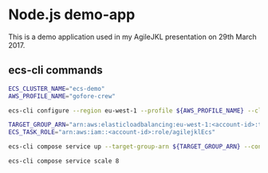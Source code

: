 # Node.js demo-app
This is a demo application used in my AgileJKL presentation on 29th March 2017.

## ecs-cli commands

```bash
ECS_CLUSTER_NAME="ecs-demo"
AWS_PROFILE_NAME="gofore-crew"

ecs-cli configure --region eu-west-1 --profile ${AWS_PROFILE_NAME} --cluster ecs-demo
```

```bash
TARGET_GROUP_ARN="arn:aws:elasticloadbalancing:eu-west-1:<account-id>:targetgroup/ecs-demo/32fe582e7e9bd0cb"
ECS_TASK_ROLE="arn:aws:iam::<account-id>:role/agilejklEcs"

ecs-cli compose service up --target-group-arn ${TARGET_GROUP_ARN} --container-name agilejkl-node --container-port 3000 --role ${ECS_TASK_ROLE}
```

```bash
ecs-cli compose service scale 8
```
